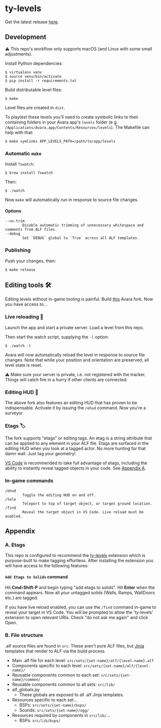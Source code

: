 # ty-levels

Get the latest release [here](https://github.com/skedastik/ty-levels/releases/latest).

## Development

⚠️ This repo's workflow only supports macOS (and Linux with some small adjustments).

Install Python dependencies:

    $ virtualenv venv
    $ source venv/bin/activate
    $ pip install -r requirements.txt

Build distributable level files:

    $ make

Level files are created in `dist`.

To playtest these levels you'll need to create symbolic links to their containing folders in your Avara app's `levels` folder (e.g. `/Applications/Avara.app/Contents/Resources/levels`). The Makefile can help with that:

    $ make symlinks APP_LEVELS_PATH=/path/to/app/levels

### Automatic `make`

Install `fswatch`:

    $ brew install fswatch

 Then:

    $ ./watch

Now `make` will automatically run in response to source file changes.

#### Options

    --no-trim
            Disable automatic trimming of unnecessary whitespace and comments from ALF files.
    --debug
            Set `DEBUG` global to `True` across all ALF templates.

### Publishing

Push your changes, then:

    $ make release

## Editing tools 🛠️

Editing levels without in-game tooling is painful. Build [this](https://github.com/skedastik/Avara/tree/editor-tools) Avara fork. Now you have access to...

### Live reloading 🎥

Launch the app and start a private server. Load a level from this repo.

Then start the watch script, supplying the `-l` option:

    $ ./watch -l

Avara will now automatically reload the level in response to source file changes. Note that while your position and orientation are preserved, all level state is reset.

⚠️ Make sure your server is private, i.e. not registered with the tracker. Things will catch fire in a hurry if other clients are connected.

### Editing HUD 🥽

The above fork also features an editing HUD that has proven to be indispensable. Activate it by issuing the `/ehud` command. Now you're a surveyor.

### Etags 🏷️

The fork supports "etags" or editing tags. An etag is a string attribute that can be applied to any element in your ALF file. Etags are surfaced in the editing HUD when you look at a tagged actor. No more hunting for that damn wall. Just tag your geometry!

[VS Code](https://code.visualstudio.com) is recommended to take full advantage of etags, including the ability to instantly reveal tagged objects in your code. See [Appendix A](#a-etags).

### In-game commands

    /ehud
            Toggle the editing HUD on and off.
    /tele
            Teleport to top of target object, or target ground location.
    /find
            Reveal the target object in VS Code. Live reload must be enabled.

## Appendix

### A. Etags

This repo is configured to recommend the [ty-levels](https://marketplace.visualstudio.com/items?itemName=skedastik.ty-levels) extension which is purpose-built to make tagging effortless. After installing the extension you will have access to the following features:

#### `Add Etags to Solids` command

Hit **Cmd-Shift-P** and begin typing "add etags to solids". Hit **Enter** when the command appears. Now all your untagged solids (Walls, Ramps, WallDoors etc.) are tagged.

If you have live reload enabled, you can use the `/find` command in-game to reveal your target in VS Code. You will be prompted to allow the 'ty-levels' extension to open relevant URIs. Check "do not ask me again" and click Open.

### B. File structure

.alf source files are found in `src`. These aren't pure ALF files, but [Jinja](https://jinja.palletsprojects.com) templates that render to ALF via the build process.

- Main .alf file for each level: `src/sets/{set-name}/alf/{level-name}.alf`
- Components specific to each level: `src/sets/{set-name}/alf/{level-name}/`
- Reusable components common to each set: `src/sets/{set-name}/common/`
- Reusable components common to all sets: `src/lib/`
- alf_globals.py
    - These globals are exposed to all .alf Jinja templates.
- Resources specific to each set...
    - BSPs: `src/sets/{set-name}/bsps/`
    - Sounds: `src/sets/{set-name}/ogg/`
- Resources required by components in `src/lib/`...
    - BSPs: `src/lib/bsps/`
